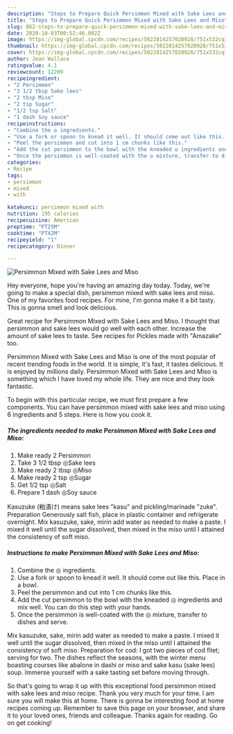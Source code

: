 ```yaml
---
description: "Steps to Prepare Quick Persimmon Mixed with Sake Lees and Miso"
title: "Steps to Prepare Quick Persimmon Mixed with Sake Lees and Miso"
slug: 862-steps-to-prepare-quick-persimmon-mixed-with-sake-lees-and-miso
date: 2020-10-03T00:52:46.092Z
image: https://img-global.cpcdn.com/recipes/5022814257020928/751x532cq70/persimmon-mixed-with-sake-lees-and-miso-recipe-main-photo.jpg
thumbnail: https://img-global.cpcdn.com/recipes/5022814257020928/751x532cq70/persimmon-mixed-with-sake-lees-and-miso-recipe-main-photo.jpg
cover: https://img-global.cpcdn.com/recipes/5022814257020928/751x532cq70/persimmon-mixed-with-sake-lees-and-miso-recipe-main-photo.jpg
author: Jean Wallace
ratingvalue: 4.1
reviewcount: 12209
recipeingredient:
- "2 Persimmon"
- "3 1/2 tbsp Sake lees"
- "2 tbsp Miso"
- "2 tsp Sugar"
- "1/2 tsp Salt"
- "1 dash Soy sauce"
recipeinstructions:
- "Combine the ◎ ingredients."
- "Use a fork or spoon to knead it well. It should come out like this. Place in a bowl."
- "Peel the persimmon and cut into 1 cm chunks like this."
- "Add the cut persimmon to the bowl with the kneaded ◎ ingredients and mix well. You can do this step with your hands."
- "Once the persimmon is well-coated with the ◎ mixture, transfer to dishes and serve."
categories:
- Recipe
tags:
- persimmon
- mixed
- with

katakunci: persimmon mixed with 
nutrition: 195 calories
recipecuisine: American
preptime: "PT25M"
cooktime: "PT42M"
recipeyield: "1"
recipecategory: Dinner

---
```



![Persimmon Mixed with Sake Lees and Miso](https://img-global.cpcdn.com/recipes/5022814257020928/751x532cq70/persimmon-mixed-with-sake-lees-and-miso-recipe-main-photo.jpg)

Hey everyone, hope you're having an amazing day today. Today, we're going to make a special dish, persimmon mixed with sake lees and miso. One of my favorites food recipes. For mine, I'm gonna make it a bit tasty. This is gonna smell and look delicious.

Great recipe for Persimmon Mixed with Sake Lees and Miso. I thought that persimmon and sake lees would go well with each other. Increase the amount of sake lees to taste. See recipes for Pickles made with &#34;Amazake&#34; too.

Persimmon Mixed with Sake Lees and Miso is one of the most popular of recent trending foods in the world. It is simple, it's fast, it tastes delicious. It is enjoyed by millions daily. Persimmon Mixed with Sake Lees and Miso is something which I have loved my whole life. They are nice and they look fantastic.


To begin with this particular recipe, we must first prepare a few components. You can have persimmon mixed with sake lees and miso using 6 ingredients and 5 steps. Here is how you cook it.

<!--inarticleads1-->

##### The ingredients needed to make Persimmon Mixed with Sake Lees and Miso:

1. Make ready 2 Persimmon
1. Take 3 1/2 tbsp ◎Sake lees
1. Make ready 2 tbsp ◎Miso
1. Make ready 2 tsp ◎Sugar
1. Get 1/2 tsp ◎Salt
1. Prepare 1 dash ◎Soy sauce


Kasuzuke (粕漬け) means sake lees &#34;kasu&#34; and pickling/marinade &#34;zuke&#34;. Preparation Generously salt fish, place in plastic container and refrigerate overnight. Mix kasuzuke, sake, mirin add water as needed to make a paste. I mixed it well until the sugar dissolved, then mixed in the miso until I attained the consistency of soft miso. 

<!--inarticleads2-->

##### Instructions to make Persimmon Mixed with Sake Lees and Miso:

1. Combine the ◎ ingredients.
1. Use a fork or spoon to knead it well. It should come out like this. Place in a bowl.
1. Peel the persimmon and cut into 1 cm chunks like this.
1. Add the cut persimmon to the bowl with the kneaded ◎ ingredients and mix well. You can do this step with your hands.
1. Once the persimmon is well-coated with the ◎ mixture, transfer to dishes and serve.


Mix kasuzuke, sake, mirin add water as needed to make a paste. I mixed it well until the sugar dissolved, then mixed in the miso until I attained the consistency of soft miso. Preparation for cod: I got two pieces of cod filet; serving for two. The dishes reflect the seasons, with the winter menu boasting courses like abalone in dashi or miso and sake kasu (sake lees) soup. Immerse yourself with a sake tasting set before moving through. 

So that's going to wrap it up with this exceptional food persimmon mixed with sake lees and miso recipe. Thank you very much for your time. I am sure you will make this at home. There is gonna be interesting food at home recipes coming up. Remember to save this page on your browser, and share it to your loved ones, friends and colleague. Thanks again for reading. Go on get cooking!
